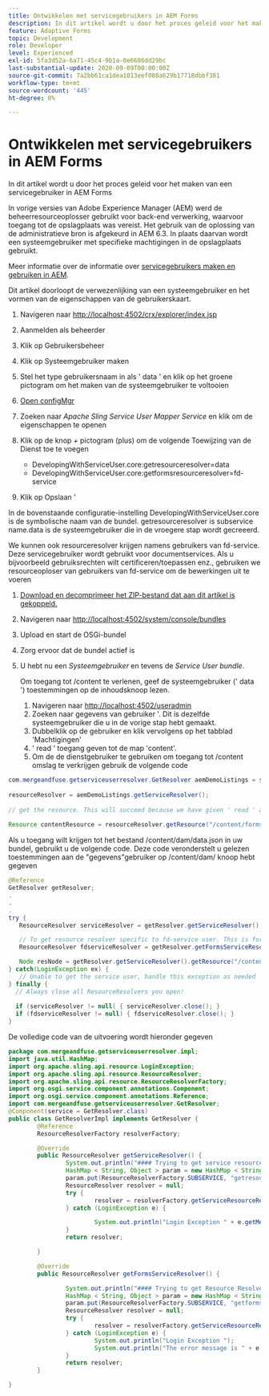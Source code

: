 ```yaml
---
title: Ontwikkelen met servicegebruikers in AEM Forms
description: In dit artikel wordt u door het proces geleid voor het maken van een servicegebruiker in AEM Forms
feature: Adaptive Forms
topic: Development
role: Developer
level: Experienced
exl-id: 5fa3d52a-6a71-45c4-9b1a-0e6686dd29bc
last-substantial-update: 2020-09-09T00:00:00Z
source-git-commit: 7a2bb61ca1dea1013eef088a629b17718dbbf381
workflow-type: tm+mt
source-wordcount: '445'
ht-degree: 0%

---
```


# Ontwikkelen met servicegebruikers in AEM Forms

In dit artikel wordt u door het proces geleid voor het maken van een servicegebruiker in AEM Forms

In vorige versies van Adobe Experience Manager (AEM) werd de beheerresourceoplosser gebruikt voor back-end verwerking, waarvoor toegang tot de opslagplaats was vereist. Het gebruik van de oplossing van de administratieve bron is afgekeurd in AEM 6.3. In plaats daarvan wordt een systeemgebruiker met specifieke machtigingen in de opslagplaats gebruikt.

Meer informatie over de informatie over [servicegebruikers maken en gebruiken in AEM](https://experienceleague.adobe.com/docs/experience-manager-learn/cloud-service/developing/advanced/service-users.html).

Dit artikel doorloopt de verwezenlijking van een systeemgebruiker en het vormen van de eigenschappen van de gebruikerskaart.

1. Navigeren naar [http://localhost:4502/crx/explorer/index.jsp](http://localhost:4502/crx/explorer/index.jsp)
1. Aanmelden als beheerder
1. Klik op Gebruikersbeheer
1. Klik op Systeemgebruiker maken
1. Stel het type gebruikersnaam in als &#39; data &#39; en klik op het groene pictogram om het maken van de systeemgebruiker te voltooien
1. [Open configMgr](http://localhost:4502/system/console/configMgr)
1. Zoeken naar _Apache Sling Service User Mapper Service_ en klik om de eigenschappen te openen
1. Klik op de knop *+* pictogram (plus) om de volgende Toewijzing van de Dienst toe te voegen

   * DevelopingWithServiceUser.core:getresourceresolver=data
   * DevelopingWithServiceUser.core:getformsresourceresolver=fd-service

1. Klik op Opslaan &#39;

In de bovenstaande configuratie-instelling DevelopingWithServiceUser.core is de symbolische naam van de bundel. getresourceresolver is subservice name.data is de systeemgebruiker die in de vroegere stap wordt gecreeerd.

We kunnen ook resourceresolver krijgen namens gebruikers van fd-service. Deze servicegebruiker wordt gebruikt voor documentservices. Als u bijvoorbeeld gebruiksrechten wilt certificeren/toepassen enz., gebruiken we resourceoploser van gebruikers van fd-service om de bewerkingen uit te voeren

1. [Download en decomprimeer het ZIP-bestand dat aan dit artikel is gekoppeld.](assets/developingwithserviceuser.zip)
1. Navigeren naar [http://localhost:4502/system/console/bundles](http://localhost:4502/system/console/bundles)
1. Upload en start de OSGi-bundel
1. Zorg ervoor dat de bundel actief is
1. U hebt nu een *Systeemgebruiker* en tevens de *Service User bundle*.

   Om toegang tot /content te verlenen, geef de systeemgebruiker (&#39; data &#39;) toestemmingen op de inhoudsknoop lezen.

   1. Navigeren naar [http://localhost:4502/useradmin](http://localhost:4502/useradmin)
   1. Zoeken naar gegevens van gebruiker &#39;. Dit is dezelfde systeemgebruiker die u in de vorige stap hebt gemaakt.
   1. Dubbelklik op de gebruiker en klik vervolgens op het tabblad &#39;Machtigingen&#39;
   1. &#39; read &#39; toegang geven tot de map &#39;content&#39;.
   1. Om de de dienstgebruiker te gebruiken om toegang tot /content omslag te verkrijgen gebruik de volgende code



```java
com.mergeandfuse.getserviceuserresolver.GetResolver aemDemoListings = sling.getService(com.mergeandfuse.getserviceuserresolver.GetResolver.class);
   
resourceResolver = aemDemoListings.getServiceResolver();
   
// get the resource. This will succeed because we have given ' read ' access to the content node
   
Resource contentResource = resourceResolver.getResource("/content/forms/af/sandbox/abc.pdf");
```

Als u toegang wilt krijgen tot het bestand /content/dam/data.json in uw bundel, gebruikt u de volgende code. Deze code veronderstelt u gelezen toestemmingen aan de &quot;gegevens&quot;gebruiker op /content/dam/ knoop hebt gegeven

```java
@Reference
GetResolver getResolver;
.
.
.
try {
   ResourceResolver serviceResolver = getResolver.getServiceResolver();

   // To get resource resolver specific to fd-service user. This is for Document Services
   ResourceResolver fdserviceResolver = getResolver.getFormsServiceResolver();

   Node resNode = getResolver.getServiceResolver().getResource("/content/dam/data.json").adaptTo(Node.class);
} catch(LoginException ex) {
   // Unable to get the service user, handle this exception as needed
} finally {
  // Always close all ResourceResolvers you open!
  
  if (serviceResolver != null( { serviceResolver.close(); }
  if (fdserviceResolver != null) { fdserviceResolver.close(); }
}
```

De volledige code van de uitvoering wordt hieronder gegeven

```java
package com.mergeandfuse.getserviceuserresolver.impl;
import java.util.HashMap;
import org.apache.sling.api.resource.LoginException;
import org.apache.sling.api.resource.ResourceResolver;
import org.apache.sling.api.resource.ResourceResolverFactory;
import org.osgi.service.component.annotations.Component;
import org.osgi.service.component.annotations.Reference;
import com.mergeandfuse.getserviceuserresolver.GetResolver;
@Component(service = GetResolver.class)
public class GetResolverImpl implements GetResolver {
        @Reference
        ResourceResolverFactory resolverFactory;

        @Override
        public ResourceResolver getServiceResolver() {
                System.out.println("#### Trying to get service resource resolver ....  in my bundle");
                HashMap < String, Object > param = new HashMap < String, Object > ();
                param.put(ResourceResolverFactory.SUBSERVICE, "getresourceresolver");
                ResourceResolver resolver = null;
                try {
                        resolver = resolverFactory.getServiceResourceResolver(param);
                } catch (LoginException e) {

                        System.out.println("Login Exception " + e.getMessage());
                }
                return resolver;

        }

        @Override
        public ResourceResolver getFormsServiceResolver() {

                System.out.println("#### Trying to get Resource Resolver for forms ....  in my bundle");
                HashMap < String, Object > param = new HashMap < String, Object > ();
                param.put(ResourceResolverFactory.SUBSERVICE, "getformsresourceresolver");
                ResourceResolver resolver = null;
                try {
                        resolver = resolverFactory.getServiceResourceResolver(param);
                } catch (LoginException e) {
                        System.out.println("Login Exception ");
                        System.out.println("The error message is " + e.getMessage());
                }
                return resolver;
        }

}
```
